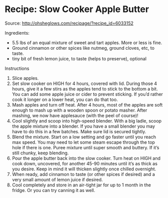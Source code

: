 # Recipe: Slow Cooker Apple Butter

Source: http://ohsheglows.com/recipage/?recipe_id=6033152


Ingredients:

- 5.5 lbs of an equal mixture of sweet and tart apples.  More or less is fine.
- Ground cinnamon or other spices like nutmeg, ground cloves, etc, to taste.
- tiny bit of fresh lemon juice, to taste (helps to preserve), optional

Instructions

1. Slice apples. 
2. Set slow cooker on HIGH for 4 hours, covered with lid. During those 4 hours,
   give it a few stirs as the apples tend to stick to the bottom a bit. You can
   add some apple juice or cider to prevent sticking. If you’d rather cook it
   longer on a lower heat, you can do that too.
3. Mash apples and turn off heat. After 4 hours, most of the apples are soft
   enough to mash up with a wooden spoon or potato masher. After mashing, we
   now have applesauce (with the peel of course)!
4. Cool slightly and scoop into high-speed blender. With a big ladle, scoop the
   apple mixture into a blender. If you have a small blender you may have to do
   this in a few batches. Make sure lid is secured tightly.
5. Blend the mixture. Start on a low setting and go faster until you reach max
   speed. You may need to let some steam escape through the top hole if there
   is one. Puree mixture until super smooth and buttery. If it’s still chunky,
   keep blending.
6. Pour the apple butter back into the slow cooker. Turn heat on HIGH and cook
   down, uncovered, for another 45-90 minutes until it’s as thick as you
   desire. Keep in mind it will thicken slightly once chilled overnight.
7. When ready, add cinnamon to taste (or other spices if desired) and a very
   small amount of lemon juice if desired.
8. Cool completely and store in an air-tight jar for up to 1 month in the
   fridge. Or you can try canning it as well.

